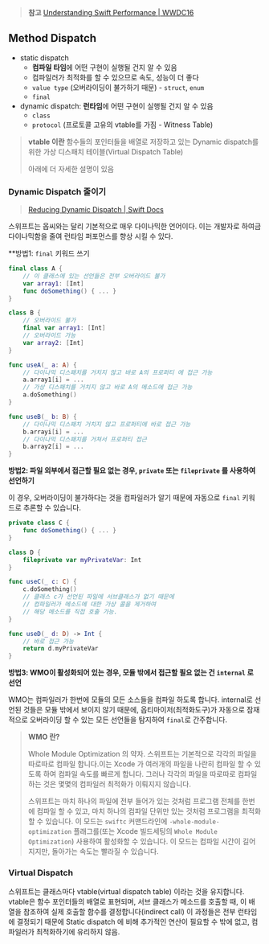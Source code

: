 > **참고** [Understanding Swift Performance | WWDC16](https://developer.apple.com/videos/play/wwdc2016/416/)

## Method Dispatch

- static dispatch
  - **컴파일 타임**에 어떤 구현이 실행될 건지 알 수 있음
  - 컴파일러가 최적화를 할 수 있으므로 속도, 성능이 더 좋다
  - `value type` (오버라이딩이 불가하기 때문) - `struct`, `enum`
  - `final`
- dynamic dispatch: **런타임**에 어떤 구현이 실행될 건지 알 수 있음
  - `class`
  - `protocol` (프로토콜 고유의 vtable를 가짐 - Witness Table)

> **vtable 이란**
> 함수들의 포인터들을 배열로 저장하고 있는 Dynamic dispatch를 위한 가상 디스패치 테이블(Virtual Dispatch Table)
>
> 아래에 더 자세한 설명이 있음

### Dynamic Dispatch 줄이기

> [Reducing Dynamic Dispatch | Swift Docs](https://github.com/apple/swift/blob/main/docs/OptimizationTips.rst#reducing-dynamic-dispatch) 

스위프트는 옵씨와는 달리 기본적으로 매우 다이나믹한 언어이다. 이는 개발자로 하여금 다이나믹함을 줄여 런타임 퍼포먼스를 향상 시킬 수 있다.

**방법1: `final` 키워드 쓰기

```swift
final class A { 
    // 이 클래스에 있는 선언들은 전부 오버라이드 불가
    var array1: [Int]
    func doSomething() { ... }
}

class B {
    // 오버라이드 불가
    final var array1: [Int]
    // 오버라이드 가능
    var array2: [Int]
}

func useA(_ a: A) {
    // 다이나믹 디스패치를 거치지 않고 바로 A의 프로퍼티 에 접근 가능
    a.array1[i] = ...
    // 가상 디스패치를 거치지 않고 바로 A의 메소드에 접근 가능
    a.doSomething()
}

func useB(_ b: B) {
    // 다이나믹 디스패치 거치지 않고 프로퍼티에 바로 접근 가능
    b.arrayi[i] = ...
    // 다이나믹 디스패치를 거쳐서 프로퍼티 접근
    b.array2[i] = ...
}
```

**방법2: 파일 외부에서 접근할 필요 없는 경우, `private` 또는 `fileprivate` 를 사용하여 선언하기**

이 경우, 오버라이딩이 불가하다는 것을 컴파일러가 알기 때문에 자동으로 `final` 키워드로 추론할 수 있습니다.

```swift
private class C {
    func doSomething() { ... }
}

class D {
    fileprivate var myPrivateVar: Int
}

func useC(_ c: C) {
    c.doSomething()
    // 클래스 c가 선언된 파일에 서브클래스가 없기 때문에
    // 컴파일러가 메소드에 대한 가상 콜을 제거하여
    // 해당 메소드를 직접 호출 가능.
}

func useD(_ d: D) -> Int {
    // 바로 접근 가능
    return d.myPrivateVar
}
```

**방법3: WMO이 활성화되어 있는 경우, 모듈 밖에서 접근할 필요 없는 건 `internal` 로 선언**

WMO는 컴파일러가 한번에 모듈의 모든 소스들을 컴파일 하도록 합니다. internal로 선언된 것들은 모듈 밖에서 보이지 않기 때문에,
옵티마이저(최적화도구)가 자동으로 잠재적으로 오버라이딩 할 수 있는 모든 선언들을 탐지하여 `final`로 간주합니다.

> **WMO 란?**
>
> Whole Module Optimization 의 약자.
> 스위프트는 기본적으로 각각의 파일을 따로따로 컴파일 합니다.이는 Xcode 가 여러개의 파일을 나란히 컴파일 할 수 있도록 하여 컴파일 속도를 빠르게 합니다.
> 그러나 각각의 파일을 따로따로 컴파일 하는 것은 몇몇의 컴파일러 최적화가 이뤄지지 않습니다.
>
> 스위프트는 마치 하나의 파일에 전부 들어가 있는 것처럼 프로그램 전체를 한번에 컴파일 할 수 있고, 마치 하나의 컴파일 단위만 있는 것처럼 프로그램을 최적화 할 수 있습니다.
> 이 모드는 `swiftc` 커맨드라인에 `-whole-module-optimization` 플래그를(또는 Xcode 빌드세팅의 `Whole Module Optimization`) 사용하여 활성화할 수 있습니다.
> 이 모드는 컴파일 시간이 길어지지만, 돌아가는 속도는 빨라질 수 있습니다.



### Virtual Dispatch

스위프트는 클래스마다 vtable(virtual dispatch table) 이라는 것을 유지합니다. vtable은 함수 포인터들의 배열로 표현되며,
서브 클래스가 메소드를 호출할 때, 이 배열을 참조하여 실제 호출할 함수를 결정합니다(indirect call)
이 과정들은 전부 런타임에 결정되기 때문에 Static dispatch 에 비해 추가적인 연산이 필요할 수 밖에 없고, 컴파일러가 최적화하기에 유리하지 않음.
